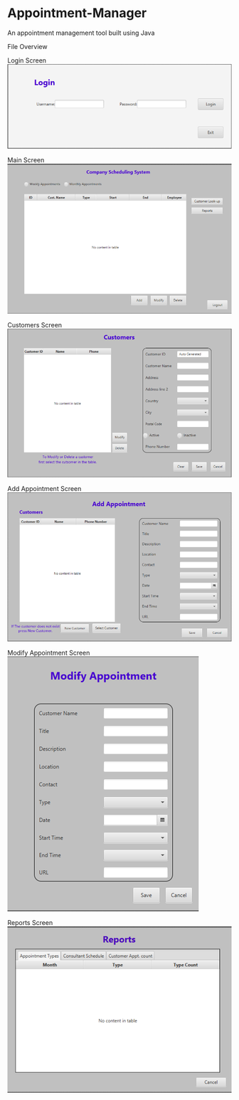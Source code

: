 # Appointment-Manager
An appointment management tool built using Java </br>

File Overview </br>

Login Screen </br>
 ![alt text](https://github.com/Aaron-Artz/Appointment-Manager/blob/main/Appointment-Manager-Pictures/LoginScreen.PNG?raw=true)</br>

Main Screen </br>
 ![alt text](https://github.com/Aaron-Artz/Appointment-Manager/blob/main/Appointment-Manager-Pictures/MainScreen.PNG?raw=true)</br>

Customers Screen </br>
 ![alt text](https://github.com/Aaron-Artz/Appointment-Manager/blob/main/Appointment-Manager-Pictures/CustomerScreen.PNG?raw=true)</br>

Add Appointment Screen </br>
 ![alt text](https://github.com/Aaron-Artz/Appointment-Manager/blob/main/Appointment-Manager-Pictures/AddAppointmentScreen.PNG?raw=true)</br>

Modify Appointment Screen </br>
 ![alt text](https://github.com/Aaron-Artz/Appointment-Manager/blob/main/Appointment-Manager-Pictures/ModifyAppointmentScreen.PNG?raw=true)</br>

Reports Screen </br>
 ![alt text](https://github.com/Aaron-Artz/Appointment-Manager/blob/main/Appointment-Manager-Pictures/ReportsScreen.PNG?raw=true)</br>
